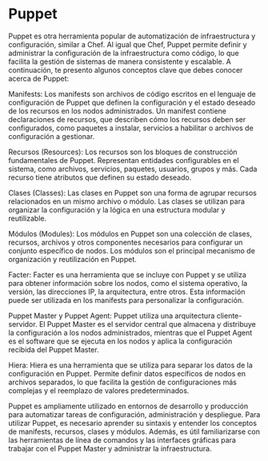 # Puppet

Puppet es otra herramienta popular de automatización de infraestructura y configuración, similar a Chef. Al igual que Chef, Puppet permite definir y administrar la configuración de la infraestructura como código, lo que facilita la gestión de sistemas de manera consistente y escalable. A continuación, te presento algunos conceptos clave que debes conocer acerca de Puppet:

Manifests: Los manifests son archivos de código escritos en el lenguaje de configuración de Puppet que definen la configuración y el estado deseado de los recursos en los nodos administrados. Un manifest contiene declaraciones de recursos, que describen cómo los recursos deben ser configurados, como paquetes a instalar, servicios a habilitar o archivos de configuración a gestionar.

Recursos (Resources): Los recursos son los bloques de construcción fundamentales de Puppet. Representan entidades configurables en el sistema, como archivos, servicios, paquetes, usuarios, grupos y más. Cada recurso tiene atributos que definen su estado deseado.

Clases (Classes): Las clases en Puppet son una forma de agrupar recursos relacionados en un mismo archivo o módulo. Las clases se utilizan para organizar la configuración y la lógica en una estructura modular y reutilizable.

Módulos (Modules): Los módulos en Puppet son una colección de clases, recursos, archivos y otros componentes necesarios para configurar un conjunto específico de nodos. Los módulos son el principal mecanismo de organización y reutilización en Puppet.

Facter: Facter es una herramienta que se incluye con Puppet y se utiliza para obtener información sobre los nodos, como el sistema operativo, la versión, las direcciones IP, la arquitectura, entre otros. Esta información puede ser utilizada en los manifests para personalizar la configuración.

Puppet Master y Puppet Agent: Puppet utiliza una arquitectura cliente-servidor. El Puppet Master es el servidor central que almacena y distribuye la configuración a los nodos administrados, mientras que el Puppet Agent es el software que se ejecuta en los nodos y aplica la configuración recibida del Puppet Master.

Hiera: Hiera es una herramienta que se utiliza para separar los datos de la configuración en Puppet. Permite definir datos específicos de nodos en archivos separados, lo que facilita la gestión de configuraciones más complejas y el reemplazo de valores predeterminados.

Puppet es ampliamente utilizado en entornos de desarrollo y producción para automatizar tareas de configuración, administración y despliegue. Para utilizar Puppet, es necesario aprender su sintaxis y entender los conceptos de manifests, recursos, clases y módulos. Además, es útil familiarizarse con las herramientas de línea de comandos y las interfaces gráficas para trabajar con el Puppet Master y administrar la infraestructura.




